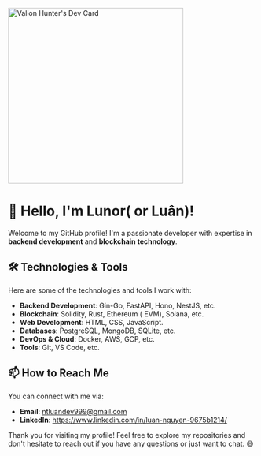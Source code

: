 <a href="https://app.daily.dev/ntluan"><img src="https://api.daily.dev/devcards/v2/fVCzhvHoA9uy5s0p5VEtF.png?type=default&r=49c" width="356" alt="Valion Hunter's Dev Card"/></a>

# 👋 Hello, I'm Lunor( or Luân)!

Welcome to my GitHub profile! I'm a passionate developer with expertise in **backend development** and **blockchain technology**.

## 🛠️ Technologies & Tools

Here are some of the technologies and tools I work with:

- **Backend Development**: Gin-Go, FastAPI, Hono, NestJS, etc.
- **Blockchain**: Solidity, Rust, Ethereum ( EVM), Solana, etc.
- **Web Development**: HTML, CSS, JavaScript.
- **Databases**: PostgreSQL, MongoDB, SQLite, etc.
- **DevOps & Cloud**: Docker, AWS, GCP, etc.
- **Tools**: Git, VS Code, etc.

## 📫 How to Reach Me

You can connect with me via:

- **Email**: ntluandev999@gmail.com  
- **LinkedIn**: https://www.linkedin.com/in/luan-nguyen-9675b1214/

Thank you for visiting my profile! Feel free to explore my repositories and don't hesitate to reach out if you have any questions or just want to chat. 😄
